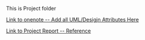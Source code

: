 This is Project folder

[Link to onenote -- Add all UML/Desigjn Attributes Here](https://unsw-my.sharepoint.com/:o:/g/personal/z5177103_ad_unsw_edu_au/EkQrakTsJQpLkLzm_7Av5pkBShFqFXnQifzxOQb7j1cH9A?e=YKh3Dk)

[Link to Project Report -- Reference](https://docs.google.com/document/d/1Y9LZhM-Q5owPUjrxbFat2fEviKsaEtMNvAl9pOE5V_4/edit?usp=sharing)
